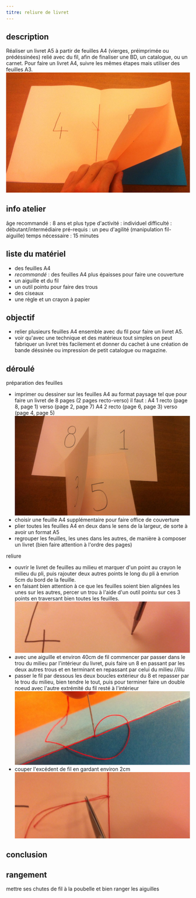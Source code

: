 ```yaml
---
titre: reliure de livret
---
```


## description
Réaliser un livret A5 à partir de feuilles A4 (vierges, préimprimée ou prédéssinées) relié avec du fil, afin de finaliser une BD, un catalogue, ou un carnet.
Pour faire un livret A4, suivre les mêmes étapes mais utiliser des feuilles A3.
![--image livret terminé--](img/reliure/noeud_reliure.jpg)

## info atelier
âge recommandé : 8 ans et plus
type d'activité : individuel
difficulté : débutant/intermédiaire
pré-requis : un peu d'agilité (manipulation fil-aiguille)
temps nécessaire : 15 minutes

## liste du matériel
- des feuilles A4
- *recommandé* : des feuilles A4 plus épaisses pour faire une couverture
- un aiguille et du fil
- un outil pointu pour faire des trous
- des ciseaux
- une règle et un crayon à papier

## objectif
- relier plusieurs feuilles A4 ensemble avec du fil pour faire un livret A5.
- voir qu'avec une technique et des matérieux tout simples on peut fabriquer un livret très facilement et donner du cachet à une création de bande déssinée ou impression de petit catalogue ou magazine.

## déroulé
préparation des feuilles
- imprimer ou dessiner sur les feuilles A4 au format paysage tel que pour faire un livret de 8 pages (2 pages recto-verso) il faut :
A4 1
recto (page 8, page 1)
verso (page 2, page 7)
A4 2
recto (page 6, page 3)
verso (page 4, page 5)
![--image organisation des pages--](img/reliure/pages_numeros.jpg)
- choisir une feuille A4 supplémentaire pour faire office de couverture
- plier toutes les feuilles A4 en deux dans le sens de la largeur, de sorte à avoir un format A5
- regrouper les feuilles, les unes dans les autres, de manière à composer un livret (bien faire attention à l'ordre des pages)

reliure
- ouvrir le livret de feuilles au milieu et marquer d'un point au crayon le milieu du pli, puis rajouter deux autres points le long du pli à envrion 5cm du bord de la feuille.
- en faisant bien attention à ce que les feuilles soient bien alignées les unes sur les autres, percer un trou à l'aide d'un outil pointu sur ces 3 points en traversant bien toutes les feuilles.
![--image outil pointu trou--](img/reliure/outil_trou.jpg)
- avec une aiguille et environ 40cm de fil commencer par passer dans le trou du milieu par l'intérieur du livret, puis faire un 8 en passant par les deux autres trous et en terminant en repassant par celui du milieu //illu
- passer le fil par dessous les deux boucles extérieur du 8 et repasser par le trou du milieu, bien tendre le tout, puis pour terminer faire un double noeud avec l'autre extrémité du fil resté à l'intérieur
![--image point du milieu de la reliure--](img/reliure/point_milieu_reliure.jpg)
- couper l'excédent de fil en gardant environ 2cm
![--image coupure du fil--](img/reliure/coupure_fil_reliure.jpg)

## conclusion


## rangement
mettre ses chutes de fil à la poubelle et bien ranger les aiguilles
